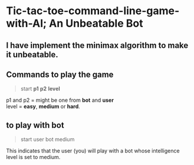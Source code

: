 # Tic-tac-toe-command-line-game-with-AI; An Unbeatable Bot
## I have implement the minimax algorithm to make it unbeatable.

## Commands to play the game
> start **p1** **p2** **level**

p1 and p2 = might be one from **bot** and **user** </br>
level = **easy**, **medium** or **hard**.


## to play with bot 
> start user bot medium 

This indicates that the user (you) will play with a bot whose intelligence level is set to medium.

